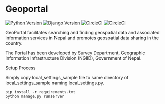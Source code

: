 # Geoportal

[![Python Version](https://img.shields.io/badge/python-3.6-brightgreen.svg)](https://python.org)
[![Django Version](https://img.shields.io/badge/django-3-brightgreen.svg)](https://djangoproject.com)
[![CircleCI](https://circleci.com/gh/naxa-developers/geoportal/tree/master.svg?style=shield)](https://circleci.com/gh/naxa-developers/geoportal/tree/master)
[![CircleCI](https://circleci.com/gh/naxa-developers/geoportal/tree/master.svg?style=svg)](https://circleci.com/gh/naxa-developers/geoportal/tree/master)

GeoPortal facilitates searching and finding geospatial data and associated information services in Nepal and promotes geospatial data sharing in the country.

The Portal has been developed by Survey Department, Geographic Information Infrastructure Division (NGIID), Government of Nepal.

Setup Process

Simply copy local_settings_sample file to same directory of local_settings_sample naming local_settings.py.


```
pip install -r requirements.txt
python manage.py runserver
```
